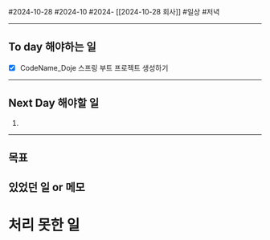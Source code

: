 #2024-10-28 #2024-10 #2024- [[2024-10-28 회사]]
#일상 #저녁 

---
## To day 해야하는 일
- [x] CodeName_Doje 스프링 부트 프로젝트 생성하기

---
## Next Day 해야할 일
1. 

---

## 목표 


## 있었던 일  or 메모


# 처리 못한 일